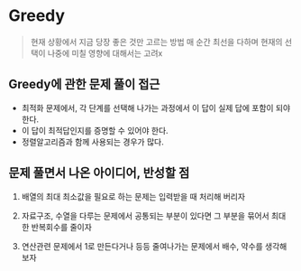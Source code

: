 # Greedy

> 현재 상황에서 지금 당장 좋은 것만 고르는 방법
> 매 순간 최선을 다하며 현재의 선택이 나중에 미칠 영향에 대해서는 고려x

## Greedy에 관한 문제 풀이 접근

+ 최적화 문제에서, 각 단계를 선택해 나가는 과정에서 이 답이 실제 답에 포함이 되야한다.
+ 이 답이 최적답인지를 증명할 수 있어야 한다.
+ 정렬알고리즘과 함께 사용되는 경우가 많다.

## 문제 풀면서 나온 아이디어, 반성할 점

1. 배열의 최대 최소값을 필요로 하는 문제는 입력받을 때 처리해 버리자

2. 자료구조, 수열을 다루는 문제에서 공통되는 부분이 있다면 그 부분을 묶어서 최대한 반복회수를 줄이자

3. 연산관련 문제에서 1로 만든다거나 등등 줄여나가는 문제에서 배수, 약수를 생각해보자
